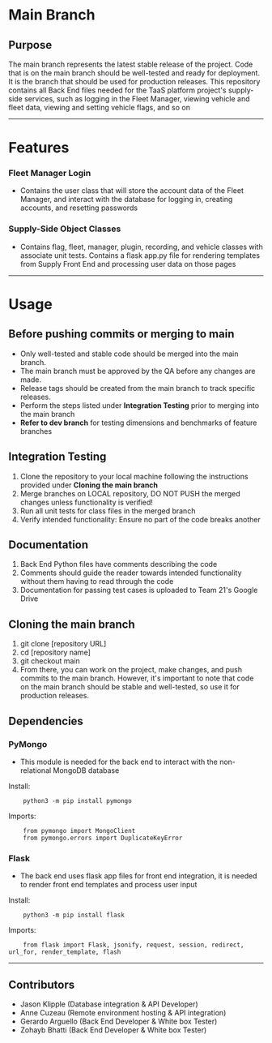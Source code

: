 # Main Branch

## Purpose
The main branch represents the latest stable release of the project. Code that is on the main branch should be well-tested and ready for deployment. It is the branch that should be used for production releases.
This repository contains all Back End files needed for the TaaS platform project's supply-side services, such as logging in the Fleet Manager, viewing vehicle and fleet data, viewing and setting vehicle flags, and so on

---

# Features
### Fleet Manager Login
- Contains the user class that will store the account data of the Fleet Manager, and interact with the database for logging in, creating accounts, and resetting passwords
### Supply-Side Object Classes
- Contains flag, fleet, manager, plugin, recording, and vehicle classes with associate unit tests. Contains a flask app.py file for rendering templates from Supply Front End and processing user data on those pages

---

# Usage
## Before pushing commits or merging to main
- Only well-tested and stable code should be merged into the main branch.
- The main branch must be approved by the QA before any changes are made.
- Release tags should be created from the main branch to track specific releases.
- Perform the steps listed under **Integration Testing** prior to merging into the main branch
- **Refer to dev branch** for testing dimensions and benchmarks of feature branches

## Integration Testing
1. Clone the repository to your local machine following the instructions provided under **Cloning the main branch**
2. Merge branches on LOCAL repository, DO NOT PUSH the merged changes unless functionality is verified!
3. Run all unit tests for class files in the merged branch
4. Verify intended functionality: Ensure no part of the code breaks another

## Documentation
1. Back End Python files have comments describing the code
2. Comments should guide the reader towards intended functionality without them having to read through the code
3. Documentation for passing test cases is uploaded to Team 21's Google Drive

## Cloning the main branch
1. git clone [repository URL]
2. cd [repository name]
3. git checkout main
4. From there, you can work on the project, make changes, and push commits to the main branch.  However, it's important to note that code on the main branch should be stable and well-tested, so use it for production releases.

## Dependencies
### PyMongo
- This module is needed for the back end to interact with the non-relational MongoDB database

Install:
	
		python3 -m pip install pymongo
	
Imports:
	
		from pymongo import MongoClient
		from pymongo.errors import DuplicateKeyError
	
### Flask
- The back end uses flask app files for front end integration, it is needed to render front end templates and process user input

Install:

		python3 -m pip install flask
	
Imports:
	
		from flask import Flask, jsonify, request, session, redirect, url_for, render_template, flash

---

## Contributors
- Jason Klipple (Database integration & API Developer)
- Anne Cuzeau (Remote environment hosting & API integration)
- Gerardo Arguello (Back End Developer & White box Tester)
- Zohayb Bhatti (Back End Developer & White box Tester)
